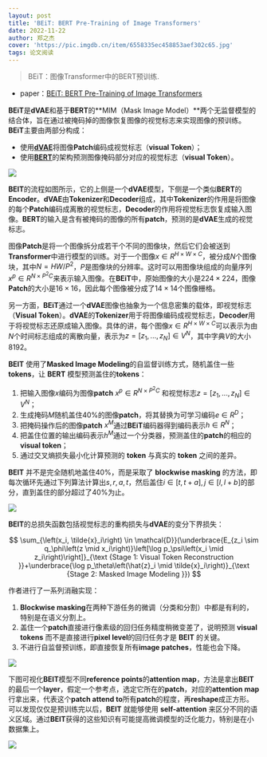```yaml
---
layout: post
title: 'BEiT: BERT Pre-Training of Image Transformers'
date: 2022-11-22
author: 郑之杰
cover: 'https://pic.imgdb.cn/item/6558335ec458853aef302c65.jpg'
tags: 论文阅读
---
```


> BEiT：图像Transformer中的BERT预训练.

- paper：[BEiT: BERT Pre-Training of Image Transformers](https://arxiv.org/abs/2106.08254)

**BEiT**是**dVAE**和基于**BERT**的**MIM（Mask Image Model）**两个无监督模型的结合体，旨在通过被掩码掉的图像恢复图像的视觉标志来实现图像的预训练。**BEiT**主要由两部分构成：
- 使用[**dVAE**](https://0809zheng.github.io/2022/04/10/catevae.html)将图像**Patch**编码成视觉标志（**visual Token**）；
- 使用[**BERT**](https://0809zheng.github.io/2021/01/02/bert.html)的架构预测图像掩码部分对应的视觉标志（**visual Token**）。

![](https://pic.imgdb.cn/item/65583504c458853aef357f14.jpg)

**BEIT**的流程如图所示，它的上侧是一个**dVAE**模型，下侧是一个类似**BERT**的**Encoder**。**dVAE**由**Tokenizer**和**Decoder**组成，其中**Tokenizer**的作用是将图像的每个**Patch**编码成离散的视觉标志，**Decoder**的作用将视觉标志恢复成输入图像。**BERT**的输入是含有被掩码的图像的所有**patch**，预测的是**dVAE**生成的视觉标志。

图像**Patch**是将一个图像拆分成若干个不同的图像块，然后它们会被送到**Transformer**中进行模型的训练。对于一个图像$x\in R^{H\times W\times C}$，被分成$N$个图像块，其中$N=HW/P^2$，$P$是图像块的分辨率。这时可以用图像块组成的向量序列$x^p \in R^{N\times P^2C}$来表示输入图像。在**BEiT**中，原始图像的大小是$224\times 224$，图像**Patch**的大小是$16\times 16$，因此每个图像被分成了$14\times 14$个图像栅格。

另一方面，**BEiT**通过一个**dVAE**图像也抽象为一个信息密集的载体，即视觉标志（**Visual Token**）。**dVAE**的**Tokenizer**用于将图像编码成视觉标志，**Decoder**用于将视觉标志还原成输入图像。具体的讲，每个图像$x\in R^{H\times W\times C}$可以表示为由$N$个时间标志组成的离散向量，表示为$z = [z_1,...,z_N] \in V^{N}$，其中字典$V$的大小$8192$。

**BEIT** 使用了**Masked Image Modeling**的自监督训练方式，随机盖住一些 **tokens**，让 **BERT** 模型预测盖住的**tokens**：
1. 把输入图像$x$编码为图像**patch** $x^p \in R^{N\times P^2C}$ 和视觉标志$z = [z_1,...,z_N] \in V^{N}$；
2. 生成掩码$M$随机盖住$40\%$的图像**patch**，将其替换为可学习编码$e\in R^D$；
3. 把掩码操作后的图像**patch** $x^M$通过**BEiT**编码器得到编码表示$h\in R^N$；
4. 把盖住位置的输出编码表示$h^M$通过一个分类器，预测盖住的**patch**的相应的**visual token**；
5. 通过交叉熵损失最小化计算预测的 **token** 与真实的 **token** 之间的差异。

**BEIT** 并不是完全随机地盖住$40\%$，而是采取了 **blockwise masking** 的方法，即每次循环先通过下列算法计算出$s,r,a,t$，然后盖住$i \in [t,t+a], j \in [l,l+b]$的部分，直到盖住的部分超过了$40\%$为止。

![](https://pic.imgdb.cn/item/65583b7fc458853aef4ac568.jpg)

**BEIT**的总损失函数包括视觉标志的重构损失与**dVAE**的变分下界损失：

$$
\sum_{\left(x_i, \tilde{x}_i\right) \in \mathcal{D}}(\underbrace{E_{z_i \sim q_\phi\left(z \mid x_i\right)}\left[\log p_\psi\left(x_i \mid z_i\right)\right]}_{\text {Stage 1: Visual Token Reconstruction }}+\underbrace{\log p_\theta\left(\hat{z}_i \mid \tilde{x}_i\right)}_{\text {Stage 2: Masked Image Modeling }})
$$

作者进行了一系列消融实现：
1. **Blockwise masking**在两种下游任务的微调（分类和分割）中都是有利的，特别是在语义分割上。
2. 盖住一个**patch**直接进行像素级的回归任务精度稍微变差了，说明预测 **visual tokens** 而不是直接进行**pixel level**的回归任务才是 **BEIT** 的关键。
3. 不进行自监督预训练，即直接恢复所有**image patches**，性能也会下降。

![](https://pic.imgdb.cn/item/65583cccc458853aef4f11ba.jpg)

下图可视化**BEIT**模型不同**reference points**的**attention map**，方法是拿出**BEIT**的最后一个**layer**，假定一个参考点，选定它所在的**patch**，对应的**attention map**行拿出来，代表这个**patch attend to**所有**patch**的程度，再**reshape**成正方形。可以发现仅仅是预训练完以后，**BEIT** 就能够使用 **self-attention** 来区分不同的语义区域。通过**BEIT**获得的这些知识有可能提高微调模型的泛化能力，特别是在小数据集上。

![](https://pic.imgdb.cn/item/65583d59c458853aef50d882.jpg)